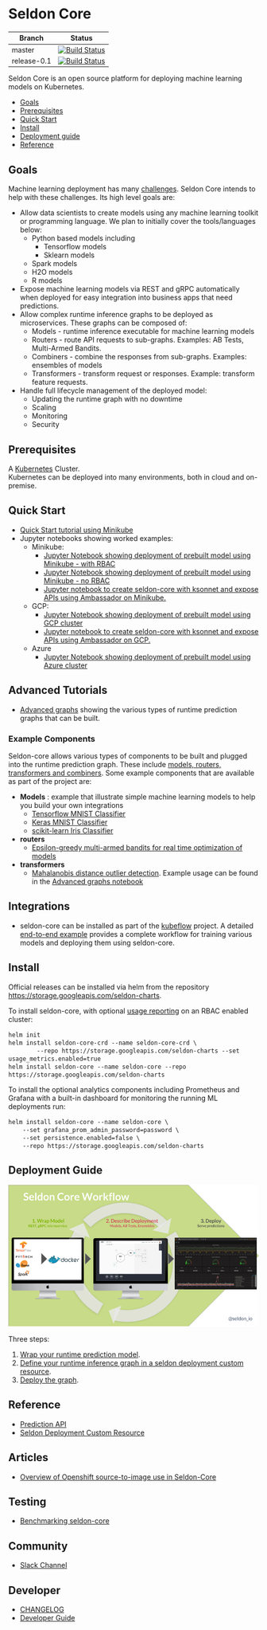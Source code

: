 # Seldon Core

| Branch      | Status |
|-------------|-------|
| master      | [![Build Status](https://travis-ci.org/SeldonIO/seldon-core.svg?branch=master)](https://travis-ci.org/SeldonIO/seldon-core) |
| release-0.1 | [![Build Status](https://travis-ci.org/SeldonIO/seldon-core.svg?branch=release-0.1)](https://travis-ci.org/SeldonIO/seldon-core) |

Seldon Core is an open source platform for deploying machine learning models on Kubernetes.

- [Goals](#goals)
- [Prerequisites](#prerequisites)
- [Quick Start](#quick-start)
- [Install](#install)
- [Deployment guide](#deployment-guide)
- [Reference](#reference)

## Goals

Machine learning deployment has many [challenges](./docs/challenges.md). Seldon Core intends to help with these challenges. Its high level goals are:


 - Allow data scientists to create models using any machine learning toolkit or programming language. We plan to initially cover the tools/languages below:
   - Python based models including
     - Tensorflow models
     - Sklearn models
   - Spark models
   - H2O models
   - R models
 - Expose machine learning models via REST and gRPC automatically when deployed for easy integration into business apps that need predictions.
 - Allow complex runtime inference graphs to be deployed as microservices. These graphs can be composed of:
   - Models - runtime inference executable for machine learning models
   - Routers - route API requests to sub-graphs. Examples: AB Tests, Multi-Armed Bandits.
   - Combiners - combine the responses from sub-graphs. Examples: ensembles of models
   - Transformers - transform request or responses. Example: transform feature requests.
 - Handle full lifecycle management of the deployed model:
    - Updating the runtime graph with no downtime
    - Scaling
    - Monitoring
    - Security

## Prerequisites

  A [Kubernetes](https://kubernetes.io/) Cluster.  
  Kubernetes can be deployed into many environments, both in cloud and on-premise.

## Quick Start

 - [Quick Start tutorial using Minikube](./docs/getting_started/minikube.md)
 - Jupyter notebooks showing worked examples:
    * Minikube:
         *  [Jupyter Notebook showing deployment of prebuilt model using Minikube - with RBAC](https://github.com/SeldonIO/seldon-core/blob/master/notebooks/kubectl_demo_minikube_rbac.ipynb)
         *  [Jupyter Notebook showing deployment of prebuilt model using Minikube - no RBAC](https://github.com/SeldonIO/seldon-core/blob/master/notebooks/kubectl_demo_minikube.ipynb)
         * [Jupyter notebook to create seldon-core with ksonnet and expose APIs using Ambassador on Minikube.](https://github.com/SeldonIO/seldon-core/blob/master/notebooks/ksonnet_ambassador_minikube.ipynb)
    * GCP:
         * [Jupyter Notebook showing deployment of prebuilt model using GCP cluster](https://github.com/SeldonIO/seldon-core/blob/master/notebooks/kubectl_demo_gcp.ipynb)
         * [Jupyter notebook to create seldon-core with ksonnet and expose APIs using Ambassador on GCP.](https://github.com/SeldonIO/seldon-core/blob/master/notebooks/ksonnet_ambassador_gcp.ipynb)
    * Azure
         * [Jupyter Notebook showing deployment of prebuilt model using Azure cluster](https://github.com/SeldonIO/seldon-core/blob/master/notebooks/kubectl_demo_azure.ipynb)

## Advanced Tutorials

 * [Advanced graphs](https://github.com/cliveseldon/seldon-core/blob/master/notebooks/advanced_graphs.ipynb) showing the various types of runtime prediction graphs that can be built.

### Example Components
Seldon-core allows various types of components to be built and plugged into the runtime prediction graph. These include [models, routers, transformers and combiners](docs/reference/internal-api.md). Some example components that are available as part of the project are:

 * **Models** : example that illustrate simple machine learning models to help you build your own integrations
   * [Tensorflow MNIST Classifier](./examples/models/deep_mnist/README.md)
   * [Keras MNIST Classifier](./examples/models/keras_mnist/README.md)
   * [scikit-learn Iris Classifier](./examples/models/sklearn_iris/README.md)
 * **routers**
   * [Epsilon-greedy multi-armed bandits for real time optimization of models](https://github.com/SeldonIO/seldon-core/blob/master/notebooks/epsilon_greedy_gcp.ipynb)
 * **transformers**
    * [Mahalanobis distance outlier detection](https://github.com/SeldonIO/seldon-core/blob/master/examples/transformers/outlier_mahalanobis/outlier_documentation.ipynb). Example usage can be found in the [Advanced graphs notebook](https://github.com/cliveseldon/seldon-core/blob/master/notebooks/advanced_graphs.ipynb)

## Integrations

 * seldon-core can be installed as part of the [kubeflow](https://github.com/kubeflow/kubeflow) project. A detailed [end-to-end example](https://github.com/kubeflow/example-seldon) provides a complete workflow for training various models and deploying them using seldon-core.

## Install

Official releases can be installed via helm from the repository https://storage.googleapis.com/seldon-charts.

To install seldon-core, with optional [usage reporting](/docs/developer/readme.md#usage-reporting) on an RBAC enabled cluster:

```
helm init
helm install seldon-core-crd --name seldon-core-crd \
        --repo https://storage.googleapis.com/seldon-charts --set usage_metrics.enabled=true
helm install seldon-core --name seldon-core --repo https://storage.googleapis.com/seldon-charts
```

To install the optional analytics components including Prometheus and Grafana with a built-in dashboard for monitoring the running ML deployments run:

```
helm install seldon-core --name seldon-core \
    --set grafana_prom_admin_password=password \
    --set persistence.enabled=false \
    --repo https://storage.googleapis.com/seldon-charts
```

## Deployment Guide

![API](./docs/deploy.png)

Three steps:

 1. [Wrap your runtime prediction model](./docs/wrappers/readme.md).
 1. [Define your runtime inference graph in a seldon deployment custom resource](./docs/crd/readme.md).
 1. [Deploy the graph](./docs/deploying.md).

## Reference

 - [Prediction API](./docs/reference/prediction.md)
 - [Seldon Deployment Custom Resource](./docs/reference/seldon-deployment.md)

## Articles

 - [Overview of Openshift source-to-image use in Seldon-Core](./docs/articles/openshift_s2i.md)

## Testing

 - [Benchmarking seldon-core](docs/benchmarking.md)

## Community

 * [Slack Channel](https://join.slack.com/t/seldondev/shared_invite/enQtMzA2Mzk1Mzg0NjczLWQzMGFkNmRjN2UxZmFmMWJmNWIzMTM5Y2UxNGY1ODE5ZmI2NDdkMmNiMmUxYjZhZGYxOTllMDQwM2NkNDQ1MGI)

## Developer

 - [CHANGELOG](CHANGELOG.md)
 - [Developer Guide](./docs/developer/readme.md)
